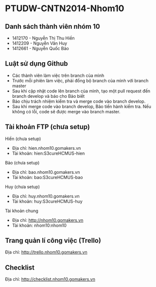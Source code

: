 # PTUDW-CNTN2014-Nhom10
## Danh sách thành viên nhóm 10
* 1412170 - Nguyễn Thị Thu Hiền
* 1412209 - Nguyễn Văn Huy
* 1412661 - Nguyễn Quốc Bảo

## Luật sử dụng Github
* Các thành viên làm việc trên branch của mình
* Trước mỗi phiên làm việc, phải đồng bộ branch của mình với branch master
* Sau khi cập nhật code lên branch của mình, tạo một pull request đến branch develop và báo cho Bảo biết
* Bảo chịu trách nhiệm kiểm tra và merge code vào branch develop.
* Sau khi merge code vào branch develop, Bảo tiến hành kiểm tra. Nếu không có lỗi, code sẽ được merge vào branch master.

## Tài khoản FTP (chưa setup)
Hiền (chưa setup)
* Địa chỉ: hien.nhom10.gomakers.vn
* Tài khoản: hien:S3cureHCMUS-hien

Bảo (chưa setup)
* Địa chỉ: bao.nhom10.gomakers.vn
* Tài khoản: bao:S3cureHCMUS-bao

Huy (chưa setup)
* Địa chỉ: huy.nhom10.gomakers.vn
* Tài khoản: huy:S3cureHCMUS-huy

Tài khoản chung
* Địa chỉ: http://nhom10.gomakers.vn
* Tài khoản: nhom10:nhom10

## Trang quản lí công việc (Trello)
Địa chỉ: http://trello.nhom10.gomakers.vn

## Checklist
Địa chỉ: http://checklist.nhom10.gomakers.vn
